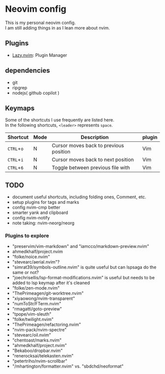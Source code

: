 # Neovim config
This is my personal neovim config.<br>
I am still adding things in as I lean more about nvim.<br>

## Plugins
+ [Lazy.nvim](https://github.com/folke/lazy.nvim): Plugin Manager

## dependencies
+ git
+ ripgrep
+ nodejs( github copilot )

## Keymaps
Some of the shortcuts I use frequently are listed here. <br>
In the following shortcuts, `<leader>` represents `space`.<br>

| Shortcut          | Mode     | Description                                                              | plugin                      |
|-------------------|----------|--------------------------------------------------------------------------|-----------------------------|
| `CTRL`+`o`        | N        | Cursor moves back to previous position                                   | Vim                         |
| `CTRL`+`i`        | N        | Cursor moves back to next position                                       | Vim                         |
| `CTRL`+`6`        | N        | Toggle between previous file with                                        | Vim                         |


## TODO
- document useful shortcuts, including folding ones, Comment, etc.
- setup plugins for tags and marks
- config nvim-cmp better
- smarter yank and clipboard
- config nvim-notify
- note taking: nvim-neorg/neorg

### Plugins to explore
- "preservim/vim-markdown" and "iamcco/markdown-preview.nvim"
- ahmedkhalf/project.nvim
- "folke/noice.nvim"
- "stevearc/aerial.nvim"?
- "simrat39/symbols-outline.nvim" is quite useful but can lspsaga do the same or not?
- "joechrisellis/lsp-format-modifications.nvim" is useful but needs to be added to lsp keymap after it's cleaned
- "folke/zen-mode.nvim"
- "ThePrimeagen/git-worktree.nvim"
- "xiyaowong/nvim-transparent"
- "numToStr/FTerm.nvim"
- "rmagatti/goto-preview"
- "tpope/vim-sleuth"
- "folke/twilight.nvim"
- "ThePrimeagen/refactoring.nvim"
- "nvim-pack/nvim-spectre"
- "stevearc/oil.nvim"
- "chentoast/marks.nvim"
- "ahmedkhalf/project.nvim"
- "Bekaboo/dropbar.nvim"
- "renerocksai/telekasten.nvim"
- "petertriho/nvim-scrollbar"
- "/mhartington/formatter.nvim" vs. "sbdchd/neoformat"
